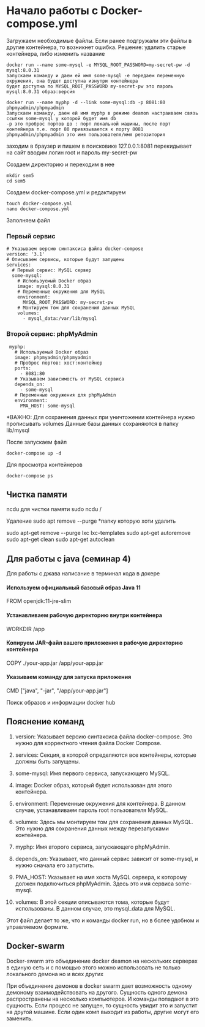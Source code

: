 # Начало работы с Docker-compose.yml
Загружаем необходимые файлы. Если ранее подгружали эти файлы в другие контейнера, то возникнет ошибка. Решение: удалить старые контейнера, либо изменить название

```
docker run --name some-mysql -e MYSQL_ROOT_PASSWORD=my-secret-pw -d mysql:8.0.31
запускаем команду и даем ей имя some-mysql -е передаем переменную окружения, она будет доступна изнутри контейнера 
будет доступна по MYSQL_ROOT_PASSWORD my-secret-pw это пароль mysql:8.0.31 образ:версия 

docker run --name myphp -d --link some-mysql:db -p 8081:80 phpmyadmin/phpmyadmin
Запускаем команду, даем ей имя myphp в режиме deamon настраиваем связь ссылки some-mysql у которой будет имя db
-р это проброс портов до : порт локальной машины, после порт контейнера т.е. порт 80 привязывается к порту 8081
phpmyadmin/phpmyadmin это имя пользователя/имя репозитория 

```

заходим в браузер и пишем в поисковике 127.0.0.1:8081 
перекидывает на сайт вводим логин root и пароль my-secret-pw

Создаем директорию и переходим в нее 
```
mkdir sem5 
cd sem5
```
Создаем docker-compose.yml и редактируем 
```
touch docker-compose.yml
nano docker-compose.yml
```
Заполняем файл

### Первый сервис 
```
# Указываем версию синтаксиса файла docker-compose
version: '3.1'
# Описываем сервисы, которые будут запущены
services:
  # Первый сервис: MySQL сервер
  some-mysql:
    # Используемый Docker образ
    image: mysql:8.0.31
    # Переменные окружения для MySQL
    environment:
      MYSQL_ROOT_PASSWORD: my-secret-pw
    # Монтируем том для сохранения данных MySQL
    volumes:
      - mysql_data:/var/lib/mysql
```
 ### Второй сервис: phpMyAdmin
 ```
  myphp:
    # Используемый Docker образ
    image: phpmyadmin/phpmyadmin
    # Проброс портов: хост:контейнер
    ports:
      - 8081:80
    # Указываем зависимость от MySQL сервиса
    depends_on:
      - some-mysql
    # Переменные окружения для phpMyAdmin
    environment:
      PMA_HOST: some-mysql
```

*ВАЖНО: Для сохранения данных при уничтожении контейнера нужно прописывать volumes
Данные базы данных сохраняются в папку lib/mysql 

После запускаем файл
```
docker-compose up -d 
```
Для просмотра контейнеров
``` 
docker-compose ps
```
## Чистка памяти
ncdu для чистки памяти 
sudo ncdu /

Удаление sudo apt remove --purge *папку которую хоти удалить

sudo apt-get remove --purge lxc lxc-templates
sudo apt-get autoremove
sudo apt-get clean
sudo apt-get autoclean

## Для работы с java (семинар 4)

Для работы с джава написание в терминал кода в докере
#### Используем официальный базовый образ Java 11
FROM openjdk:11-jre-slim

#### Устанавливаем рабочую директорию внутри контейнера
WORKDIR /app

#### Копируем JAR-файл вашего приложения в рабочую директорию контейнера
COPY ./your-app.jar /app/your-app.jar

#### Указываем команду для запуска приложения
CMD ["java", "-jar", "/app/your-app.jar"]

Поиск образов и информации docker hub 

## Пояснение команд 

1. version: Указывает версию синтаксиса файла docker-compose. Это нужно для корректного чтения файла Docker Compose.

2. services: Секция, в которой определяются все контейнеры, которые должны быть запущены.

3. some-mysql: Имя первого сервиса, запускающего MySQL.

4. image: Docker образ, который будет использован для этого контейнера.

5. environment: Переменные окружения для контейнера. В данном случае, устанавливаем пароль root пользователя MySQL.

6. volumes: Здесь мы монтируем том для сохранения данных MySQL. Это нужно для сохранения данных между перезапусками контейнера.

7. myphp: Имя второго сервиса, запускающего phpMyAdmin.

8. depends_on: Указывает, что данный сервис зависит от some-mysql, и нужно сначала его запустить.

9. PMA_HOST: Указывает на имя хоста MySQL сервера, к которому должен подключиться phpMyAdmin. Здесь это имя сервиса some-mysql.

10. volumes: В этой секции описываются тома, которые будут использованы. В данном случае, это mysql_data для MySQL.

Этот файл делает то же, что и команды docker run, но в более удобном и управляемом формате. 

## Docker-swarm 
Docker-swarm это объединение docker deamon на нескольких серверах в единую сеть и с помощью этого можно использовать не только локального демона но и всех других

При объединение демонов в docker swarm дает возможность одному демоному взаимодействовать на другого. 
Сущность одного демона распространены на несколько компьютеров. И команды попадают в это сущность. Если процесс не запущен, то сущность увидит это и запустит на другой машине.
Если один комп выходит из работы, другие могут его заменить. 



